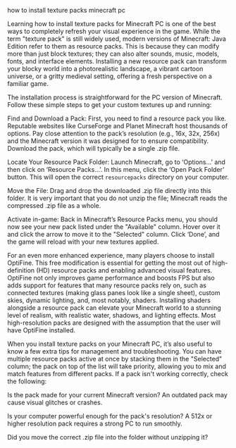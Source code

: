 how to install texture packs minecraft pc


Learning how to install texture packs for Minecraft PC is one of the best ways to completely refresh your visual experience in the game. While the term \"texture pack\" is still widely used, modern versions of Minecraft: Java Edition refer to them as resource packs. This is because they can modify more than just block textures; they can also alter sounds, music, models, fonts, and interface elements. Installing a new resource pack can transform your blocky world into a photorealistic landscape, a vibrant cartoon universe, or a gritty medieval setting, offering a fresh perspective on a familiar game.



The installation process is straightforward for the PC version of Minecraft. Follow these simple steps to get your custom textures up and running:




Find and Download a Pack: First, you need to find a resource pack you like. Reputable websites like CurseForge and Planet Minecraft host thousands of options. Pay close attention to the pack’s resolution (e.g., 16x, 32x, 256x) and the Minecraft version it was designed for to ensure compatibility. Download the pack, which will typically be a single .zip file.


Locate Your Resource Pack Folder: Launch Minecraft, go to ‘Options…’ and then click on ‘Resource Packs…’. In this menu, click the ‘Open Pack Folder’ button. This will open the correct `resourcepacks` directory on your computer.


Move the File: Drag and drop the downloaded .zip file directly into this folder. It is very important that you do not unzip the file; Minecraft reads the compressed .zip file as a whole.


Activate in-game: Back in Minecraft’s Resource Packs menu, you should now see your new pack listed under the \"Available\" column. Hover over it and click the arrow to move it to the \"Selected\" column. Click ‘Done’, and the game will reload with your new textures applied.





For an even more enhanced experience, many players choose to install OptiFine. This free modification is essential for getting the most out of high-definition (HD) resource packs and enabling advanced visual features. OptiFine not only improves game performance and boosts FPS but also adds support for features that many resource packs rely on, such as connected textures (making glass panes look like a single sheet), custom skies, dynamic lighting, and, most notably, shaders. Installing shaders alongside a resource pack can elevate your Minecraft world to a stunning level of realism, with realistic water, shadows, and lighting effects. Most high-resolution packs are designed with the assumption that the user will have OptiFine installed.



When you install texture packs on your Minecraft PC, it’s also useful to know a few extra tips for management and troubleshooting. You can have multiple resource packs active at once by stacking them in the \"Selected\" column; the pack on top of the list will take priority, allowing you to mix and match features from different packs. If a pack isn't working correctly, check the following:




Is the pack made for your current Minecraft version? An outdated pack may cause visual glitches or crashes.


Is your computer powerful enough for the pack's resolution? A 512x or higher resolution pack requires a strong PC to run smoothly.


Did you move the correct .zip file into the folder without unzipping it?

